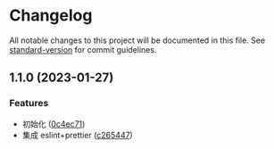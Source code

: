 # Changelog

All notable changes to this project will be documented in this file. See [standard-version](https://github.com/conventional-changelog/standard-version) for commit guidelines.

## 1.1.0 (2023-01-27)

### Features

-   初始化 ([0c4ec71](https://github.com/undercurre/MatrixCross-Taro-Admin/commit/0c4ec710f923f128419c86e97693f83d79bd29e9))
-   集成 eslint+prettier ([c265447](https://github.com/undercurre/MatrixCross-Taro-Admin/commit/c265447e1b71cb52c51b33821d282f9edcdeda2b))
